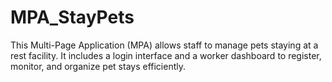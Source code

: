 # MPA_StayPets
This Multi-Page Application (MPA) allows staff to manage pets staying at a rest facility. It includes a login interface and a worker dashboard to register, monitor, and organize pet stays efficiently.
